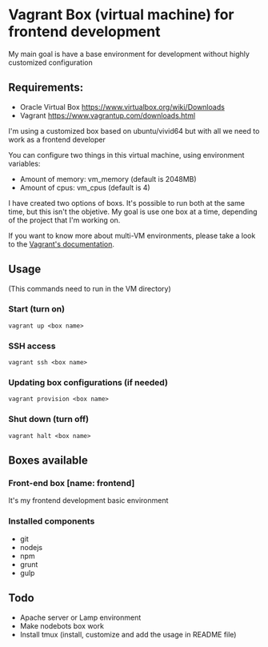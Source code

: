 # Vagrant Box (virtual machine) for frontend development
My main goal is have a base environment for development without highly customized configuration

## Requirements:
- Oracle Virtual Box https://www.virtualbox.org/wiki/Downloads
- Vagrant https://www.vagrantup.com/downloads.html

I'm using a customized box based on ubuntu/vivid64 but with all we need to work as a frontend developer

You can configure two things in this virtual machine, using environment variables:
  - Amount of memory: vm_memory (default is 2048MB)
  - Amount of cpus: vm_cpus (default is 4)

I have created two options of boxs. It's possible to run both at the same time, but this isn't the objetive. My goal is use one box at a time, depending of the project that I'm working on.

If you want to know more about multi-VM environments, please take a look to the [Vagrant's documentation](https://docs.vagrantup.com/v2/multi-machine/).

## Usage
(This commands need to run in the VM directory)

### Start (turn on)
`vagrant up <box name>`

### SSH access
`vagrant ssh <box name>`

### Updating box configurations (if needed)
`vagrant provision <box name>`

### Shut down (turn off)
`vagrant halt <box name>`

## Boxes available
### Front-end box [name: **frontend**]
It's my frontend development basic environment

### Installed components
  - git
  - nodejs
  - npm
  - grunt
  - gulp

## Todo
  - Apache server or Lamp environment
  - Make nodebots box work
  - Install tmux (install, customize and add the usage in README file)
